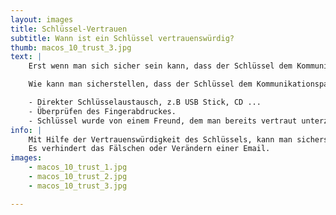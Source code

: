 ```yaml
---
layout: images
title: Schlüssel-Vertrauen 
subtitle: Wann ist ein Schlüssel vertrauenswürdig?
thumb: macos_10_trust_3.jpg
text: |
    Erst wenn man sich sicher sein kann, dass der Schlüssel dem Kommunikationspartner wirklich angehört, kann man dem Schlüssel vertrauen. 

    Wie kann man sicherstellen, dass der Schlüssel dem Kommunikationspartner wirklich angehört:

    - Direkter Schlüsselaustausch, z.B USB Stick, CD ...
    - Überprüfen des Fingerabdruckes.
    - Schlüssel wurde von einem Freund, dem man bereits vertraut unterzeichnet. ([Web of Trust](/Windows/Thunderbird/weboftrust/)).
info: |
    Mit Hilfe der Vertrauenswürdigkeit des Schlüssels, kann man sicherstellen, dass der Absender einer unterschriebenen Mail, diese auch selber verfasst hat und diese unverändert angekommen ist.  
    Es verhindert das Fälschen oder Verändern einer Email.
images:
    - macos_10_trust_1.jpg
    - macos_10_trust_2.jpg
    - macos_10_trust_3.jpg

---
```

